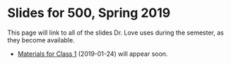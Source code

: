 # Slides for 500, Spring 2019

This page will link to all of the slides Dr. Love uses during the semester, as they become available.

- [Materials for Class 1](https://github.com/THOMASELOVE/2019-500/tree/master/slides/class01) (2019-01-24) will appear soon.

